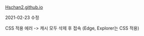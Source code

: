 [Hschan2.github.io](https://hschan2.github.io/)

2021-02-23 수정

CSS 적용 에러 -> 캐시 모두 삭제 후 접속 (Edge, Explorer는 CSS 적용)